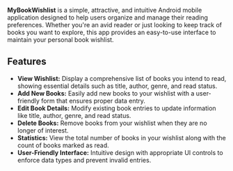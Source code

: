 **MyBookWishlist** is a simple, attractive, and intuitive Android mobile application designed to help users organize and manage their reading preferences. Whether you're an avid reader or just looking to keep track of books you want to explore, this app provides an easy-to-use interface to maintain your personal book wishlist.

## Features

- **View Wishlist:** Display a comprehensive list of books you intend to read, showing essential details such as title, author, genre, and read status.
- **Add New Books:** Easily add new books to your wishlist with a user-friendly form that ensures proper data entry.
- **Edit Book Details:** Modify existing book entries to update information like title, author, genre, and read status.
- **Delete Books:** Remove books from your wishlist when they are no longer of interest.
- **Statistics:** View the total number of books in your wishlist along with the count of books marked as read.
- **User-Friendly Interface:** Intuitive design with appropriate UI controls to enforce data types and prevent invalid entries.
